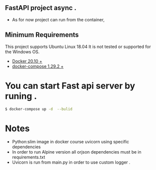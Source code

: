 ## FastAPI project async .

- As for now project can run from the container,

## Minimum Requirements
This project supports Ubuntu Linux 18.04  It is not tested or supported for the Windows OS.

- [Docker 20.10 +](https://docs.docker.com/)
- [docker-compose  1.29.2 + ](https://docs.docker.com/compose/)

 # You can start Fast api server by runing . 

```bash
$ docker-compose up -d  --bulid 
```

# Notes 
- Python:slim image in docker  course uvicorn using specific dependencies
- In order to run Alpine version all orjson dependencies must be in requirements.txt 
- Uvicorn is run from main.py in order to use custom logger  .
